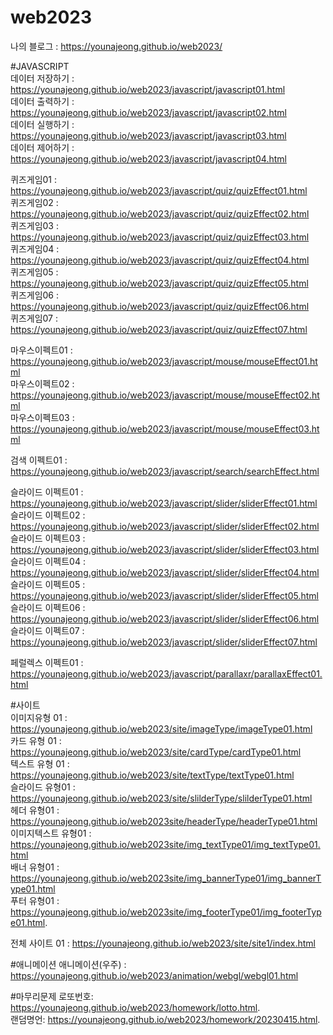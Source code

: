 # web2023   

나의 블로그 : https://younajeong.github.io/web2023/   

#JAVASCRIPT   
데이터 저장하기 : https://younajeong.github.io/web2023/javascript/javascript01.html   
데이터 출력하기 : https://younajeong.github.io/web2023/javascript/javascript02.html   
데이터 실행하기 : https://younajeong.github.io/web2023/javascript/javascript03.html   
데이터 제어하기 : https://younajeong.github.io/web2023/javascript/javascript04.html

퀴즈게임01 : https://younajeong.github.io/web2023/javascript/quiz/quizEffect01.html  
퀴즈게임02 : https://younajeong.github.io/web2023/javascript/quiz/quizEffect02.html   
퀴즈게임03 : https://younajeong.github.io/web2023/javascript/quiz/quizEffect03.html     
퀴즈게임04 : https://younajeong.github.io/web2023/javascript/quiz/quizEffect04.html       
퀴즈게임05 : https://younajeong.github.io/web2023/javascript/quiz/quizEffect05.html   
퀴즈게임06 : https://younajeong.github.io/web2023/javascript/quiz/quizEffect06.html          
퀴즈게임07 : https://younajeong.github.io/web2023/javascript/quiz/quizEffect07.html         


마우스이펙트01 : https://younajeong.github.io/web2023/javascript/mouse/mouseEffect01.html   
마우스이펙트02 : https://younajeong.github.io/web2023/javascript/mouse/mouseEffect02.html     
마우스이펙트03 : https://younajeong.github.io/web2023/javascript/mouse/mouseEffect03.html 

검색 이펙트01 : https://younajeong.github.io/web2023/javascript/search/searchEffect.html      

슬라이드 이펙트01 : https://younajeong.github.io/web2023/javascript/slider/sliderEffect01.html   
슬라이드 이펙트02 : https://younajeong.github.io/web2023/javascript/slider/sliderEffect02.html               
슬라이드 이펙트03 : https://younajeong.github.io/web2023/javascript/slider/sliderEffect03.html   
슬라이드 이펙트04 : https://younajeong.github.io/web2023/javascript/slider/sliderEffect04.html     
슬라이드 이펙트05 : https://younajeong.github.io/web2023/javascript/slider/sliderEffect05.html       
슬라이드 이펙트06 : https://younajeong.github.io/web2023/javascript/slider/sliderEffect06.html   
슬라이드 이펙트07 : https://younajeong.github.io/web2023/javascript/slider/sliderEffect07.html   

페럴렉스 이펙트01 : https://younajeong.github.io/web2023/javascript/parallaxr/parallaxEffect01.html     


#사이트   
이미지유형 01 : https://younajeong.github.io/web2023/site/imageType/imageType01.html   
카드 유형 01 : https://younajeong.github.io/web2023/site/cardType/cardType01.html   
텍스트 유형 01 : https://younajeong.github.io/web2023/site/textType/textType01.html   
슬라이드 유형01 : https://younajeong.github.io/web2023/site/slilderType/slilderType01.html      
헤더 유형01 : https://younajeong.github.io/web2023site/headerType/headerType01.html   
이미지텍스트 유형01 : https://younajeong.github.io/web2023site/img_textType01/img_textType01.html   
배너 유형01 : https://younajeong.github.io/web2023site/img_bannerType01/img_bannerType01.html   
푸터 유형01 : https://younajeong.github.io/web2023site/img_footerType01/img_footerType01.html.  

전체 사이트 01 : https://younajeong.github.io/web2023/site/site1/index.html

#애니메이션
애니메이션(우주) : https://younajeong.github.io/web2023/animation/webgl/webgl01.html

#마무리문제
로또번호: https://younajeong.github.io/web2023/homework/lotto.html.   
랜덤명언: https://younajeong.github.io/web2023/homework/20230415.html.
